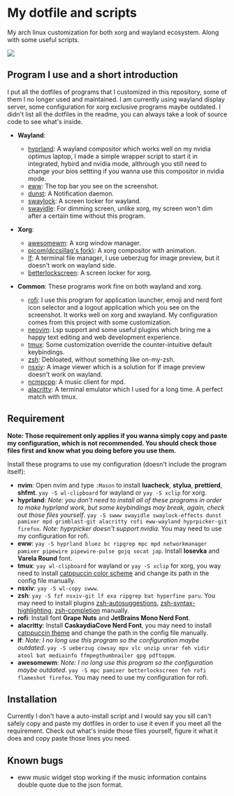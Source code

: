 # My dotfile and scripts
My arch linux customization for both xorg and wayland ecosystem. Along with some useful scripts.

![](/assets/screen_hyprland.png)

## Program I use and a short introduction
I put all the dotfiles of programs that I customized in this repository, some of them I no longer used and maintained. I am currently using wayland display server, some configuration for xorg exclusive programs maybe outdated. I didn't list all the dotfiles in the readme, you can always take a look of source code to see what's inside.

* **Wayland**:
  * [hyprland](https://github.com/GrenicMars/dotfiles/blob/master/config/hypr/hyprland.conf): A wayland compositor which works well on my nvidia optimus laptop, I made a simple wrapper script to start it in integrated, hybird and nvidia mode, althrough you still need to change your bios settting if you wanna use this compositor in nvidia mode.
  * [eww](https://github.com/GrenicMars/dotfiles/tree/master/config/eww): The top bar you see on the screenshot.
  * [dunst](https://github.com/GrenicMars/dotfiles/tree/master/config/dunst): A Notification daemon.
  * [swaylock](https://github.com/GrenicMars/dotfiles/blob/master/config/swaylock/config): A screen locker for wayland.
  * [swayidle](https://github.com/GrenicMars/dotfiles/blob/master/config/swayidle/config): For dimming screen, unlike xorg, my screen won't dim after a certain time without this program.

* **Xorg**:
  * [awesomewm](https://github.com/GrenicMars/dotfiles/tree/master/config/awesome): A xorg window manager.
  * [picom(dccsillag's fork)](https://github.com/GrenicMars/dotfiles/blob/master/config/picom/picom.conf): A xorg compositor with animation.
  * [lf](https://github.com/GrenicMars/dotfiles/tree/master/config/lf): A terminal file manager, I use ueberzug for image preview, but it doesn't work on wayland side.
  * [betterlockscreen](https://github.com/GrenicMars/dotfiles/blob/master/config/betterlockscreenrc): A screen locker for xorg.

* **Common**:
These programs work fine on both wayland and xorg.
  * [rofi](https://github.com/GrenicMars/dotfiles/tree/master/config/rofi): I use this program for application launcher, emoji and nerd font icon selector and a logout application which you see on the screenshot. It works well on xorg and xwayland. My configuration comes from this project with some customization.
  * [neovim](https://github.com/GrenicMars/dotfiles/tree/master/config/nvim): Lsp support and some useful plugins which bring me a happy text editing and web development experience. 
  * [tmux](https://github.com/GrenicMars/dotfiles/blob/master/config/tmux/tmux.conf): Some customization override the counter-intuitive default keybindings.
  * [zsh](https://github.com/GrenicMars/dotfiles/tree/master/config/shell/zsh): Debloated, without something like on-my-zsh.
  * [nsxiv](https://github.com/GrenicMars/dotfiles/blob/master/config/nsxiv/exec/key-handler): A image viewer which is a solution for lf image preview doesn't work on wayland.
  * [ncmpcpp](https://github.com/GrenicMars/dotfiles/tree/master/config/ncmpcpp): A music client for mpd.
  * [alacritty](https://github.com/GrenicMars/dotfiles/tree/master/config/alacritty): A terminal emulator which I used for a long time. A perfect match with tmux.

## Requirement
**Note: Those requirement only applies if you wanna simply copy and paste my configuration, which is not recommended. You should check those files first and know what you doing before you use them.**

Install these programs to use my configuration (doesn't include the program itself):
* **nvim**: Open nvim and type `:Mason` to install **luacheck**, **stylua**, **prettierd**, **shfmt**. `yay -S wl-clipboard` for wayland or `yay -S xclip` for xorg.
* **hyprland**: _Note: you don't need to install all of these programs in order to make hyprland work, but some keybindings may break, again, check out those files yourself_. `yay -S swww swayidle swaylock-effects dunst pamixer mpd grimblast-git alacritty rofi eww-wayland hyprpicker-git firefox`. _Note: hyprpicker doesn't support nvidia._ You may need to use my configuration for rofi.
* **eww**: `yay -S hyprland bluez bc ripgrep mpc mpd networkmanager pamixer pipewire pipewire-pulse gojq socat jap`. Install **Iosevka** and **Varela Round** font.
* **tmux**: `yay wl-clipboard` for wayland or `yay -S xclip` for xorg, you way need to install [catppuccin color scheme](https://github.com/catppuccin/tmux) and change its path in the config file manually.
* **nsxiv**: `yay -S wl-copy swww`.
* **zsh**: `yay -S fzf nsxiv-git lf exa ripgrep bat hyperfine paru`. You may need to install plugins [zsh-autosuggestions](https://github.com/zsh-users/zsh-autosuggestions), [zsh-syntax-highlighting](https://github.com/zsh-users/zsh-syntax-highlighting), [zsh-completion](https://github.com/zsh-users/zsh-completions) manually.
* **rofi**: Install font **Grape Nuts** and **JetBrains Mono Nerd Font**.
* **alacritty**: Install **CaskaydiaCove Nerd Font**, you may need to install [catppuccin theme](https://github.com/catppuccin/alacritty) and change the path in the config file manually.
* **lf**: _Note: I no long use this program so the configuration maybe outdated_. `yay -S ueberzug cowsay mpv vlc unzip unrar feh vidir atool bat mediainfo ffmpegthumbnailer gpg pdftoppm`.
* **awesomewm**: _Note: I no long use this program so the configuration maybe outdated_. `yay -S mpc pamixer betterlockscreen feh rofi flameshot firefox`. You may need to use my configuration for rofi.

## Installation
Currently I don't have a auto-install script and I would say you sill can't safely copy and paste my dotfiles in order to use it even if you meet all the requirement. Check out what's inside those files yourself, figure it what it does and copy paste those lines you need.

## Known bugs
* eww music widget stop working if the music information contains double quote due to the json format.
